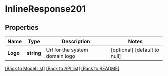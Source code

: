 # InlineResponse201

## Properties
Name | Type | Description | Notes
------------ | ------------- | ------------- | -------------
**Logo** | **string** | Url for the system domain logo | [optional] [default to null]

[[Back to Model list]](../README.md#documentation-for-models) [[Back to API list]](../README.md#documentation-for-api-endpoints) [[Back to README]](../README.md)


